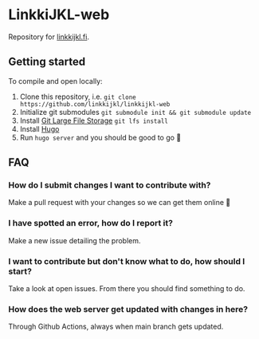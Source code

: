 # LinkkiJKL-web

Repository for [linkkijkl.fi](https://linkkijkl.fi).

## Getting started

To compile and open locally:
1. Clone this repository, i.e. `git clone https://github.com/linkkijkl/linkkijkl-web`
2. Initialize git submodules `git submodule init && git submodule update`
3. Install [Git Large File Storage](https://git-lfs.com) `git lfs install`
4. Install [Hugo](https://gohugo.io/)
5. Run `hugo server` and you should be good to go 🎉

## FAQ

### How do I submit changes I want to contribute with?

Make a pull request with your changes so we can get them online 🙂

### I have spotted an error, how do I report it?

Make a new issue detailing the problem.

### I want to contribute but don't know what to do, how should I start?

Take a look at open issues. From there you should find something to do.

### How does the web server get updated with changes in here?

Through Github Actions, always when main branch gets updated.